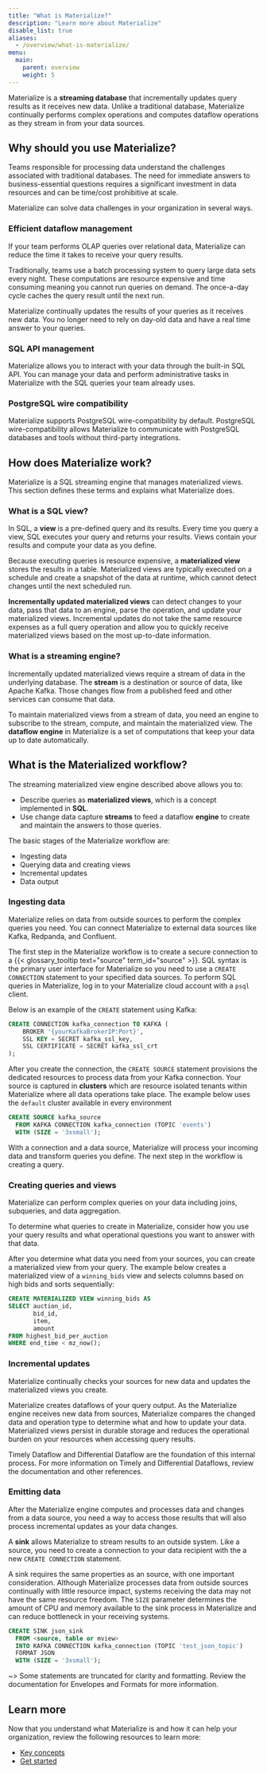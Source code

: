```yaml
---
title: "What is Materialize?"
description: "Learn more about Materialize"
disable_list: true
aliases:
  - /overview/what-is-materialize/
menu:
  main:
    parent: overview
    weight: 5
---
```


Materialize is a **streaming database** that incrementally updates query results as it
receives new data. Unlike a traditional database, Materialize continually
performs complex operations and computes dataflow operations as they
stream in from your data sources.

## Why should you use Materialize?

Teams responsible for processing data understand the challenges
associated with traditional databases. The need for immediate answers to business-essential questions requires a significant investment in data resources and can be time/cost
prohibitive at scale.

Materialize can solve data challenges in your organization in several ways.

### Efficient dataflow management

If your team performs OLAP queries over relational data,
Materialize can reduce the time it takes to receive your query results.

Traditionally, teams use a batch processing system to query large data
sets every night. These computations are resource expensive and time consuming
meaning you cannot run queries on demand. The once-a-day cycle caches the
query result until the next run.

Materialize continually updates the results of your queries as it receives new
data. You no longer need to rely on day-old data and have a real time answer to
your queries.

### SQL API management

Materialize allows you to interact with your data through the built-in SQL API.
You can manage your data and perform administrative tasks in Materialize with 
the SQL queries your team already uses.

### PostgreSQL wire compatibility 

Materialize supports PostgreSQL wire-compatibility by default. PostgreSQL
wire-compatibility allows Materialize to communicate with PostgreSQL databases
and tools without third-party integrations.

## How does Materialize work?

Materialize is a SQL streaming engine that manages materialized views. This section defines
these terms and explains what Materialize does.

### What is a SQL view?

In SQL, a **view** is a pre-defined query and its results. Every time you query
a view, SQL executes your query and returns your results. Views contain your
results and compute your data as you define.

Because executing queries is resource expensive, a **materialized view** stores
the results in a table. Materialized views are typically executed on a schedule
and create a snapshot of the data at runtime, which cannot detect changes until
the next scheduled run.

**Incrementally updated materialized views** can detect changes to your data,
pass that data to an engine, parse the operation, and update your materialized
views. Incremental updates do not take the same resource expenses as a full
query operation and allow you to quickly receive materialized views based on the
most up-to-date information.

### What is a streaming engine?

Incrementally updated materialized views require a stream of data in the
underlying database. The **stream** is a destination or source of data, like
Apache Kafka. Those changes flow from a published feed and other services can
consume that data. 

To maintain materialized views from a stream of data, you need an engine to
subscribe to the stream, compute, and maintain the materialized view. The
**dataflow engine** in Materialize is a set of computations that keep your data
up to date automatically.

## What is the Materialized workflow?

The streaming materialized view engine described above allows you to:

- Describe queries as **materialized views**, which is a concept implemented in
**SQL**.
- Use change data capture **streams** to feed a dataflow **engine** to create
and maintain the answers to those queries.

The basic stages of the Materialize workflow are:

* Ingesting data
* Querying data and creating views
* Incremental updates
* Data output

### Ingesting data

Materialize relies on data from outside sources to perform the complex queries
you need. You can connect Materialize to external data sources like
Kafka, Redpanda, and Confluent.

The first step in the Materialize workflow is to create a secure connection to
a {{< glossary_tooltip text="source" term_id="source" >}}.
SQL syntax is the primary user interface for Materialize so you
need to use a `CREATE CONNECTION` statement to your specified data sources. To
perform SQL queries in Materialize, log in to your Materialize cloud account
with a `psql` client.

Below is an example of the `CREATE` statement using Kafka:

```sql
CREATE CONNECTION kafka_connection TO KAFKA (
    BROKER '{yourKafkaBrokerIP:Port}',
    SSL KEY = SECRET kafka_ssl_key,
    SSL CERTIFICATE = SECRET kafka_ssl_crt
);
```

After you create the connection, the `CREATE SOURCE` statement provisions the
dedicated resources to process data from your Kafka connection. Your source is
captured in **clusters** which are resource isolated tenants within Materialize
where all data operations take place. The example below uses the `default`
cluster available in every environment

```sql
CREATE SOURCE kafka_source
  FROM KAFKA CONNECTION kafka_connection (TOPIC 'events')
  WITH (SIZE = '3xsmall');
```

With a connection and a data source, Materialize will process your incoming data
and transform queries you define. The next step in the workflow is creating a
query.

### Creating queries and views

Materialize can perform complex queries on your data including joins,
subqueries, and data aggregation.

To determine what queries to create in Materialize, consider how you use your
query results and what operational questions you want to answer with that data.

After you determine what data you need from your sources, you can create a
materialized view from your query. The example below creates a materialized view
of a `winning_bids` view and selects columns based on high bids and
sorts sequentially:

```sql
CREATE MATERIALIZED VIEW winning_bids AS
SELECT auction_id,
       bid_id,
       item,
       amount
FROM highest_bid_per_auction
WHERE end_time < mz_now();
```

### Incremental updates

Materialize continually checks your sources for new data and updates the
materialized views you create.

Materialize creates dataflows of your query output. As the Materialize engine
receives new data from sources, Materialize compares the changed data and
operation type to determine what and how to update your data. Materialized
views persist in durable storage and reduces the operational burden on your
resources when accessing query results.

Timely Dataflow and Differential Dataflow are the foundation of this
internal process. For more information on Timely and Differential
Dataflows, review the documentation and other references.

### Emitting data

After the Materialize engine computes and processes data and changes from a
data source, you need a way to access those results that will also process
incremental updates as your data changes.

A **sink** allows Materialize to stream results to an outside system. Like a
source, you need to create a connection to your data recipient with the a new
`CREATE CONNECTION` statement.

A sink requires the same properties as an source, with one important
consideration. Although Materialize processes data from outside sources
continually with little resource impact, systems receiving the data may not
have the same resource freedom. The `SIZE` parameter determines the amount
of CPU and memory available to the sink process in Materialize and can reduce
bottleneck in your receiving systems.

```sql
CREATE SINK json_sink
  FROM <source, table or mview>
  INTO KAFKA CONNECTION kafka_connection (TOPIC 'test_json_topic')
  FORMAT JSON
  WITH (SIZE = '3xsmall');
```

~> Some statements are truncated for clarity and formatting. Review the documentation for
Envelopes and Formats for more information.

## Learn more

Now that you understand what Materialize is and how it can help your
organization, review the following resources to learn more:

- [Key concepts](/overview/key-concepts)
- [Get started](/get-started)

